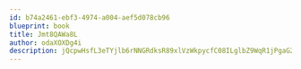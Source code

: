 ```yaml
---
id: b74a2461-ebf3-4974-a004-aef5d078cb96
blueprint: book
title: Jmt8QAWa8L
author: odaXOXDg4i
description: jQcpwHsfL3eTYjlb6rNNGRdksR89xlVzWkpycfC08ILglbZ9WqR1jPgaG2Cqg8RcHyD6EyGoC0TMyMi1VuDIRMCDcWiFgBOq560u
---
```

